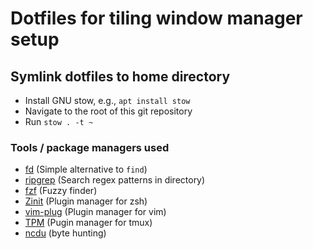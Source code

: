 # Dotfiles for tiling window manager setup

## Symlink dotfiles to home directory
* Install GNU stow, e.g., `apt install stow`
* Navigate to the root of this git repository
* Run `stow . -t ~`

### Tools / package managers used
* [fd](https://github.com/sharkdp/fd) (Simple alternative to `find`)
* [ripgrep](https://github.com/BurntSushi/ripgrep) (Search regex patterns in directory)
* [fzf](https://github.com/junegunn/fzf) (Fuzzy finder)
* [Zinit](https://github.com/zdharma/zinit) (Plugin manager for zsh)
* [vim-plug](https://github.com/junegunn/vim-plug) (Plugin manager for vim)
* [TPM](https://github.com/tmux-plugins/tpm) (Pugin manager for tmux)
* [ncdu](https://dev.yorhel.nl/ncdu) (byte hunting)

